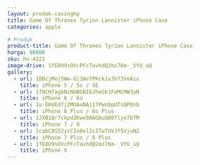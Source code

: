 ```yaml
---
layout: produk-casinghp
title: Game Of Thrones Tyrion Lannister iPhone Case
categories: apple

# Produk
product-title: Game Of Thrones Tyrion Lannister iPhone Case
harga: 90000
sku: hn-4221
image-drive: 1fE0U9sOVcPFcTavhdQ2mz76m-_VYU_uQ
gallery:
  - url: 1DBcjMej5Ww-Gi1WvYPKck1v3h73VoAiu
    title: iPhone 5 / 5s / SE
  - url: 1fNCHfagbNiNGBGNI6JheOk1FeMCMW3yN
    title: iPhone 6 / 6s
  - url: 1u-EHVEd7jZMOAuNAi1TPwnbpUTsQP8nb
    title: iPhone 6 Plus / 6s Plus
  - url: 1JXB1Qr7ckpdZKwx9AAGbuGB0flyo7bfM
    title: iPhone 7 / 8
  - url: 1cqbC8S52yzCIo0elIsITwTUVJf5VjuN2
    title: iPhone 7 Plus / 8 Plus
  - url: 1fE0U9sOVcPFcTavhdQ2mz76m-_VYU_uQ
    title: iPhone X
---
```

